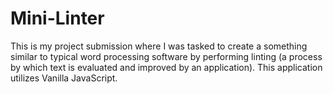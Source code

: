 # Mini-Linter
This is my project submission where I was tasked to create a something similar to typical word processing software by performing linting (a process by which text is evaluated and improved by an application). This application utilizes Vanilla JavaScript.
